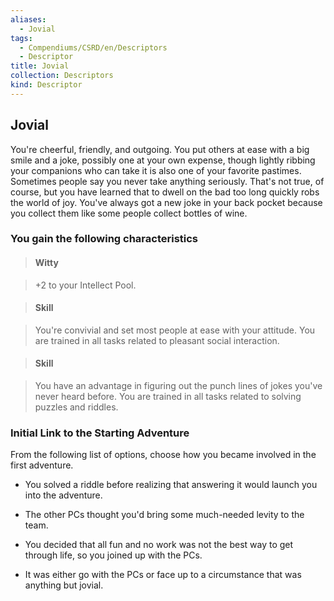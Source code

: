 ```yaml
---
aliases:
  - Jovial
tags:
  - Compendiums/CSRD/en/Descriptors
  - Descriptor
title: Jovial
collection: Descriptors
kind: Descriptor
---
```

## Jovial    
You're cheerful, friendly, and outgoing. You put others at ease with a big smile and a joke, possibly one at your own expense, though lightly ribbing your companions who can take it is also one of your favorite pastimes. Sometimes people say you never take anything seriously. That's not true, of course, but you have learned that to dwell on the bad too long quickly robs the world of joy. You've always got a new joke in your back pocket because you collect them like some people collect bottles of wine.  
### You gain the following characteristics    
> #### Witty  
> +2 to your Intellect Pool.    
  
> #### Skill  
> You're convivial and set most people at ease with your attitude. You are trained in all tasks related to pleasant social interaction.    
  
> #### Skill  
> You have an advantage in figuring out the punch lines of jokes you've never heard before. You are trained in all tasks related to solving puzzles and riddles.    
  
### Initial Link to the Starting Adventure    
From the following list of options, choose how you became involved in the first adventure.    
- You solved a riddle before realizing that answering it would launch you into the adventure.    
- The other PCs thought you'd bring some much-needed levity to the team.    
- You decided that all fun and no work was not the best way to get through life, so you joined up with the PCs.    
- It was either go with the PCs or face up to a circumstance that was anything but jovial.  